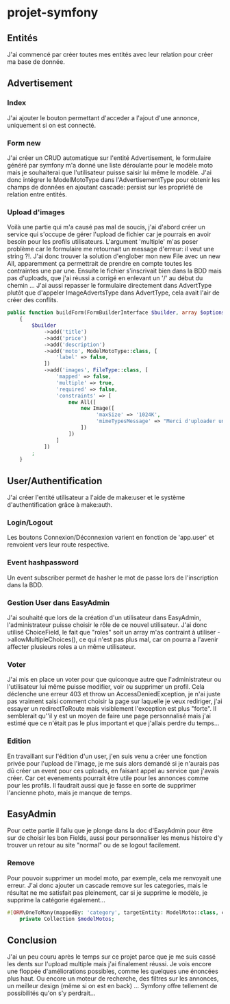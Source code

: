 # projet-symfony


## Entités

J'ai commencé par créer toutes mes entités avec leur relation pour créer ma base de donnée. 

## Advertisement

### Index
J'ai ajouter le bouton permettant d'acceder a l'ajout d'une annonce, uniquement si on est connecté.

### Form new
J'ai créer un CRUD automatique sur l'entité Advertisement, le formulaire généré par symfony m'a donné une liste déroulante pour le modèle moto mais je souhaiterai que l'utilisateur puisse saisir lui même le modèle. J'ai donc intégrer le ModelMotoType dans l'AdvertisementType pour obtenir les champs de données en ajoutant cascade: persist sur les propriété de relation entre entités.

### Upload d'images
Voilà une partie qui m'a causé pas mal de soucis, j'ai d'abord créer un service qui s'occupe de gérer l'upload de fichier car je pourrais en avoir besoin pour les profils utilisateurs. L'argument 'multiple' m'as poser problème car le formulaire me retournait un message d'erreur: il veut une string ?!. J'ai donc trouver la solution d'englober mon new File avec un new All, apparemment ça permettrait de prendre en compte toutes les contraintes une par une.
Ensuite le fichier s'inscrivait bien dans la BDD mais pas d'uploads, que j'ai réussi a corrigé en enlevant un '/' au début du chemin ... J'ai aussi repasser le formulaire directement dans AdvertType plutôt que d'appeler ImageAdvertsType dans AdvertType, cela avait l'air de créer des conflits.

```php
public function buildForm(FormBuilderInterface $builder, array $options): void
    {
        $builder
            ->add('title')
            ->add('price')
            ->add('description')
            ->add('moto', ModelMotoType::class, [
                'label' => false,
            ])
            ->add('images', FileType::class, [
                'mapped' => false,
                'multiple' => true,
                'required' => false,
                'constraints' => [
                    new All([
                        new Image([
                             'maxSize' => '1024K',
                             'mimeTypesMessage' => "Merci d'uploader un fichier image valable"
                        ]) 
                    ])
                ]   
            ])
        ;
    }
```

## User/Authentification

J'ai créer l'entité utilisateur a l'aide de make:user et le système d'authentification grâce à make:auth.

### Login/Logout
Les boutons Connexion/Déconnexion varient en fonction de 'app.user' et renvoient vers leur route respective.

### Event hashpassword
Un event subscriber permet de hasher le mot de passe lors de l'inscription dans la BDD.

### Gestion User dans EasyAdmin
J'ai souhaité que lors de la création d'un utilisateur dans EasyAdmin, l'administrateur puisse choisir le rôle de ce nouvel utilisateur. J'ai donc utilisé ChoiceField, le fait que "roles" soit un array m'as contraint à utiliser ->allowMultipleChoices(), ce qui n'est pas plus mal, car on pourra a l'avenir affecter plusieurs roles a un même utilisateur.

### Voter
J'ai mis en place un voter pour que quiconque autre que l'administrateur ou l'utilisateur lui même puisse modifier, voir ou supprimer un profil. Cela déclenche une erreur 403 et throw un AccessDeniedException, je n'ai juste pas vraiment saisi comment choisir la page sur laquelle je veux rediriger, j'ai essayer un redirectToRoute mais visiblement l'exception est plus "forte". Il semblerait qu''il y est un moyen de faire une page personnalisé mais j'ai estimé que ce n'était pas le plus important et que j'allais perdre du temps...

### Edition
En travaillant sur l'édition d'un user, j'en suis venu a créer une fonction privée pour l'upload de l'image, je me suis alors demandé si je n'aurais pas dû créer un event pour ces uploads, en faisant appel au service que j'avais créer. Car cet evenements pourrait être utile pour les annonces comme pour les profils. Il faudrait aussi que je fasse en sorte de supprimer l'ancienne photo, mais je manque de temps.

## EasyAdmin
Pour cette partie il fallu que je plonge dans la doc d'EasyAdmin pour être sur de choisir les bon Fields, aussi pour personnaliser les menus histoire d'y trouver un retour au site "normal" ou de se logout facilement. 

### Remove
Pour pouvoir supprimer un model moto, par exemple, cela me renvoyait une erreur. J'ai donc ajouter un cascade remove sur les categories, mais le résultat ne me satisfait pas pleinement, car si je supprime le modèle, je supprime la catégorie également...
```php
#[ORM\OneToMany(mappedBy: 'category', targetEntity: ModelMoto::class, cascade: ["remove"])]
    private Collection $modelMotos;
```

## Conclusion

J'ai un peu couru après le temps sur ce projet parce que je me suis cassé les dents sur l'upload multiple mais j'ai finalement réussi. Je vois encore une floppée d'améliorations possibles, comme les quelques une énoncées plus haut. Ou encore un moteur de recherche, des filtres sur les annonces, un meilleur design (même si on est en back) ... 
Symfony offre tellement de possibilités qu'on s'y perdrait...
